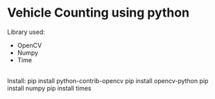 # Vehicle Counting using python

Library used:
- OpenCV
- Numpy
- Time
<br><br>

Install:
pip install python-contrib-opencv
pip install opencv-python
pip install numpy
pip install times
